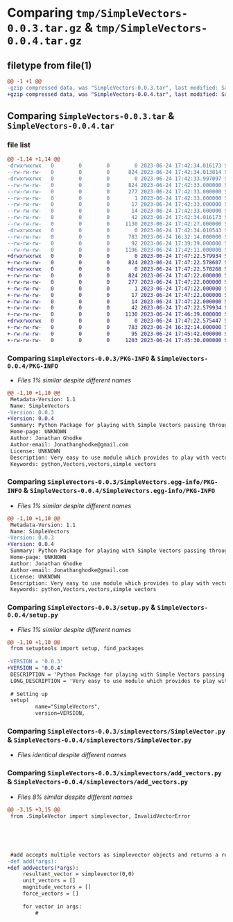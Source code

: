 # Comparing `tmp/SimpleVectors-0.0.3.tar.gz` & `tmp/SimpleVectors-0.0.4.tar.gz`

## filetype from file(1)

```diff
@@ -1 +1 @@
-gzip compressed data, was "SimpleVectors-0.0.3.tar", last modified: Sat Jun 24 17:42:34 2023, max compression
+gzip compressed data, was "SimpleVectors-0.0.4.tar", last modified: Sat Jun 24 17:47:22 2023, max compression
```

## Comparing `SimpleVectors-0.0.3.tar` & `SimpleVectors-0.0.4.tar`

### file list

```diff
@@ -1,14 +1,14 @@
-drwxrwxrwx   0        0        0        0 2023-06-24 17:42:34.016173 SimpleVectors-0.0.3/
--rw-rw-rw-   0        0        0      824 2023-06-24 17:42:34.013814 SimpleVectors-0.0.3/PKG-INFO
-drwxrwxrwx   0        0        0        0 2023-06-24 17:42:33.997097 SimpleVectors-0.0.3/SimpleVectors.egg-info/
--rw-rw-rw-   0        0        0      824 2023-06-24 17:42:33.000000 SimpleVectors-0.0.3/SimpleVectors.egg-info/PKG-INFO
--rw-rw-rw-   0        0        0      277 2023-06-24 17:42:33.000000 SimpleVectors-0.0.3/SimpleVectors.egg-info/SOURCES.txt
--rw-rw-rw-   0        0        0        1 2023-06-24 17:42:33.000000 SimpleVectors-0.0.3/SimpleVectors.egg-info/dependency_links.txt
--rw-rw-rw-   0        0        0       17 2023-06-24 17:42:33.000000 SimpleVectors-0.0.3/SimpleVectors.egg-info/requires.txt
--rw-rw-rw-   0        0        0       14 2023-06-24 17:42:33.000000 SimpleVectors-0.0.3/SimpleVectors.egg-info/top_level.txt
--rw-rw-rw-   0        0        0       42 2023-06-24 17:42:34.016173 SimpleVectors-0.0.3/setup.cfg
--rw-rw-rw-   0        0        0     1130 2023-06-24 17:42:27.000000 SimpleVectors-0.0.3/setup.py
-drwxrwxrwx   0        0        0        0 2023-06-24 17:42:34.010543 SimpleVectors-0.0.3/simplevectors/
--rw-rw-rw-   0        0        0      783 2023-06-24 16:32:14.000000 SimpleVectors-0.0.3/simplevectors/SimpleVector.py
--rw-rw-rw-   0        0        0       92 2023-06-24 17:39:39.000000 SimpleVectors-0.0.3/simplevectors/__init__.py
--rw-rw-rw-   0        0        0     1196 2023-06-24 17:42:11.000000 SimpleVectors-0.0.3/simplevectors/add_vectors.py
+drwxrwxrwx   0        0        0        0 2023-06-24 17:47:22.579934 SimpleVectors-0.0.4/
+-rw-rw-rw-   0        0        0      824 2023-06-24 17:47:22.578607 SimpleVectors-0.0.4/PKG-INFO
+drwxrwxrwx   0        0        0        0 2023-06-24 17:47:22.570268 SimpleVectors-0.0.4/SimpleVectors.egg-info/
+-rw-rw-rw-   0        0        0      824 2023-06-24 17:47:22.000000 SimpleVectors-0.0.4/SimpleVectors.egg-info/PKG-INFO
+-rw-rw-rw-   0        0        0      277 2023-06-24 17:47:22.000000 SimpleVectors-0.0.4/SimpleVectors.egg-info/SOURCES.txt
+-rw-rw-rw-   0        0        0        1 2023-06-24 17:47:22.000000 SimpleVectors-0.0.4/SimpleVectors.egg-info/dependency_links.txt
+-rw-rw-rw-   0        0        0       17 2023-06-24 17:47:22.000000 SimpleVectors-0.0.4/SimpleVectors.egg-info/requires.txt
+-rw-rw-rw-   0        0        0       14 2023-06-24 17:47:22.000000 SimpleVectors-0.0.4/SimpleVectors.egg-info/top_level.txt
+-rw-rw-rw-   0        0        0       42 2023-06-24 17:47:22.579934 SimpleVectors-0.0.4/setup.cfg
+-rw-rw-rw-   0        0        0     1130 2023-06-24 17:46:39.000000 SimpleVectors-0.0.4/setup.py
+drwxrwxrwx   0        0        0        0 2023-06-24 17:47:22.575447 SimpleVectors-0.0.4/simplevectors/
+-rw-rw-rw-   0        0        0      783 2023-06-24 16:32:14.000000 SimpleVectors-0.0.4/simplevectors/SimpleVector.py
+-rw-rw-rw-   0        0        0       95 2023-06-24 17:45:42.000000 SimpleVectors-0.0.4/simplevectors/__init__.py
+-rw-rw-rw-   0        0        0     1203 2023-06-24 17:45:30.000000 SimpleVectors-0.0.4/simplevectors/add_vectors.py
```

### Comparing `SimpleVectors-0.0.3/PKG-INFO` & `SimpleVectors-0.0.4/PKG-INFO`

 * *Files 1% similar despite different names*

```diff
@@ -1,10 +1,10 @@
 Metadata-Version: 1.1
 Name: SimpleVectors
-Version: 0.0.3
+Version: 0.0.4
 Summary: Python Package for playing with Simple Vectors passing through a point
 Home-page: UNKNOWN
 Author: Jonathan Ghodke
 Author-email: Jonathanghodke@gmail.com
 License: UNKNOWN
 Description: Very easy to use module which provides to play with vectors using their magnitude and direction (angle) w.r.t x-axis, also all the vectors which will be added are assumed to be passing through the same line
 Keywords: python,Vectors,vectors,simple vectors
```

### Comparing `SimpleVectors-0.0.3/SimpleVectors.egg-info/PKG-INFO` & `SimpleVectors-0.0.4/SimpleVectors.egg-info/PKG-INFO`

 * *Files 1% similar despite different names*

```diff
@@ -1,10 +1,10 @@
 Metadata-Version: 1.1
 Name: SimpleVectors
-Version: 0.0.3
+Version: 0.0.4
 Summary: Python Package for playing with Simple Vectors passing through a point
 Home-page: UNKNOWN
 Author: Jonathan Ghodke
 Author-email: Jonathanghodke@gmail.com
 License: UNKNOWN
 Description: Very easy to use module which provides to play with vectors using their magnitude and direction (angle) w.r.t x-axis, also all the vectors which will be added are assumed to be passing through the same line
 Keywords: python,Vectors,vectors,simple vectors
```

### Comparing `SimpleVectors-0.0.3/setup.py` & `SimpleVectors-0.0.4/setup.py`

 * *Files 1% similar despite different names*

```diff
@@ -1,10 +1,10 @@
 from setuptools import setup, find_packages
 
-VERSION = '0.0.3' 
+VERSION = '0.0.4' 
 DESCRIPTION = 'Python Package for playing with Simple Vectors passing through a point'
 LONG_DESCRIPTION = 'Very easy to use module which provides to play with vectors using their magnitude and direction (angle) w.r.t x-axis, also all the vectors which will be added are assumed to be passing through the same line'
 
 # Setting up
 setup(
         name="SimpleVectors", 
         version=VERSION,
```

### Comparing `SimpleVectors-0.0.3/simplevectors/SimpleVector.py` & `SimpleVectors-0.0.4/simplevectors/SimpleVector.py`

 * *Files identical despite different names*

### Comparing `SimpleVectors-0.0.3/simplevectors/add_vectors.py` & `SimpleVectors-0.0.4/simplevectors/add_vectors.py`

 * *Files 8% similar despite different names*

```diff
@@ -3,15 +3,15 @@
 from .SimpleVector import simplevector, InvalidVectorError
 
 
 
 
 
 #add accepts multiple vectors as simplevector objects and returns a resultant vector as a simplevector object. 
-def add(*args):
+def addvectors(*args):
     resultant_vector = simplevector(0,0)
     unit_vectors = []
     magnitude_vectors = []
     force_vectors = []
 
     for vector in args:
         #
```

